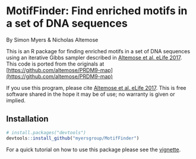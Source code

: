 # MotifFinder: Find enriched motifs in a set of DNA sequences

By Simon Myers & Nicholas Altemose

This is an R package for finding enriched motifs in a set of DNA sequences using an iterative Gibbs sampler described in [Altemose et al. eLife 2017](https://elifesciences.org/articles/28383).
This code is ported from the originals at [https://github.com/altemose/PRDM9-map](https://github.com/altemose/PRDM9-map)

If you use this program, please cite [Altemose et al. eLife 2017](https://elifesciences.org/articles/28383).
This is free software shared in the hope it may be of use; no warranty is given or implied.

## Installation

```R
# install.packages("devtools")
devtools::install_github("myersgroup/MotifFinder")
```

For a quick tutorial on how to use this package please see the [vignette](vignettes/vignette.md).